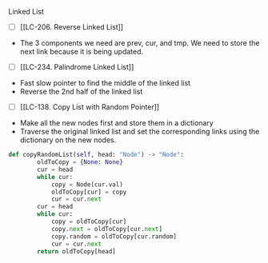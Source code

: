 Linked List

- [ ] [[LC-206. Reverse Linked List]]
- The 3 components we need are prev, cur, and tmp. We need to store the next link because it is being updated.

- [ ] [[LC-234. Palindrome Linked List]] 

- Fast slow pointer to find the middle of the linked list
- Reverse the 2nd half of the linked list

- [ ] [[LC-138. Copy List with Random Pointer]]
- Make all the new nodes first and store them in a dictionary
- Traverse the original linked list and set the corresponding links using the dictionary on the new nodes.

```python
def copyRandomList(self, head: "Node") -> "Node":
        oldToCopy = {None: None}
        cur = head
        while cur:
            copy = Node(cur.val)
            oldToCopy[cur] = copy
            cur = cur.next
        cur = head
        while cur:
            copy = oldToCopy[cur]
            copy.next = oldToCopy[cur.next]
            copy.random = oldToCopy[cur.random]
            cur = cur.next
        return oldToCopy[head]
